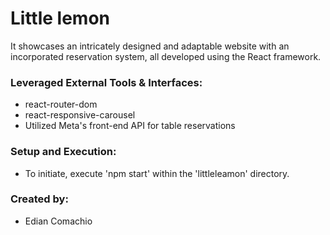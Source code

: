 # Little lemon

It showcases an intricately designed and adaptable website with an incorporated reservation system, all developed using the React framework.

### Leveraged External Tools & Interfaces:

- react-router-dom
- react-responsive-carousel
- Utilized Meta's front-end API for table reservations

### Setup and Execution:

- To initiate, execute 'npm start' within the 'littleleamon' directory.

### Created by:

- Edian Comachio